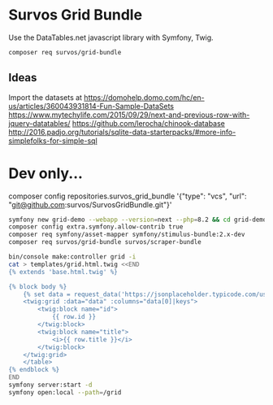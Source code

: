 # Survos Grid Bundle

Use the DataTables.net javascript library with Symfony, Twig.



```bash
composer req survos/grid-bundle
```

## 

## Ideas

Import the datasets at https://domohelp.domo.com/hc/en-us/articles/360043931814-Fun-Sample-DataSets
https://www.mytechylife.com/2015/09/29/next-and-previous-row-with-jquery-datatables/
https://github.com/lerocha/chinook-database
http://2016.padjo.org/tutorials/sqlite-data-starterpacks/#more-info-simplefolks-for-simple-sql

# Dev only...

composer config repositories.survos_grid_bundle '{"type": "vcs", "url": "git@github.com:survos/SurvosGridBundle.git"}'

```bash
symfony new grid-demo --webapp --version=next --php=8.2 && cd grid-demo
composer config extra.symfony.allow-contrib true
composer req symfony/asset-mapper symfony/stimulus-bundle:2.x-dev
composer req survos/grid-bundle survos/scraper-bundle

bin/console make:controller grid -i
cat > templates/grid.html.twig <<END
{% extends 'base.html.twig' %}

{% block body %}
    {% set data = request_data('https://jsonplaceholder.typicode.com/users') %}
    <twig:grid :data="data" :columns="data[0]|keys">
        <twig:block name="id">
            {{ row.id }}
        </twig:block>
        <twig:block name="title">
            <i>{{ row.title }}</i>
        </twig:block>
    </twig:grid>
    </table>
{% endblock %}
END
symfony server:start -d
symfony open:local --path=/grid
```
